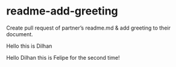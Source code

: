 # readme-add-greeting
Create pull request of partner’s readme.md &amp; add greeting to their document.

Hello this is Dilhan

Hello Dilhan this is Felipe for the second time!
